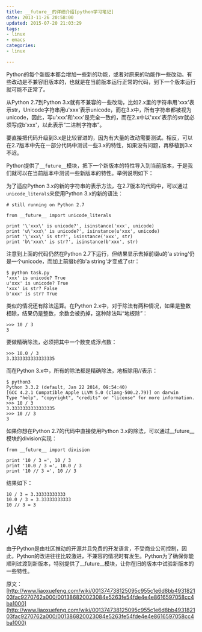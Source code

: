 ```yaml
---
title: __future__的详细介绍[python学习笔记]
date: 2013-11-26 20:58:00
updated: 2015-07-20 21:03:29
tags: 
- linux
- emacs
categories: 
- linux

---
```

Python的每个新版本都会增加一些新的功能，或者对原来的功能作一些改动。有些改动是不兼容旧版本的，也就是在当前版本运行正常的代码，到下一个版本运行就可能不正常了。

从Python 2.7到Python 3.x就有不兼容的一些改动，比如2.x里的字符串用'xxx'表示str，Unicode字符串用u'xxx'表示unicode，而在3.x中，所有字符串都被视为unicode，因此，写u'xxx'和'xxx'是完全一致的，而在2.x中以'xxx'表示的str就必须写成b'xxx'，以此表示“二进制字符串”。

要直接把代码升级到3.x是比较冒进的，因为有大量的改动需要测试。相反，可以在2.7版本中先在一部分代码中测试一些3.x的特性，如果没有问题，再移植到3.x不迟。

Python提供了`__future__`模块，把下一个新版本的特性导入到当前版本，于是我们就可以在当前版本中测试一些新版本的特性。举例说明如下：


<!--more-->


为了适应Python 3.x的新的字符串的表示方法，在2.7版本的代码中，可以通过`unicode_literals`来使用Python 3.x的新的语法：

    # still running on Python 2.7
    
    from __future__ import unicode_literals
    
    print '\'xxx\' is unicode?', isinstance('xxx', unicode)
    print 'u\'xxx\' is unicode?', isinstance(u'xxx', unicode)
    print '\'xxx\' is str?', isinstance('xxx', str)
    print 'b\'xxx\' is str?', isinstance(b'xxx', str)

注意到上面的代码仍然在Python 2.7下运行，但结果显示去掉前缀u的'a string'仍是一个unicode，而加上前缀b的b'a string'才变成了str：

    $ python task.py
    'xxx' is unicode? True
    u'xxx' is unicode? True
    'xxx' is str? False
    b'xxx' is str? True

类似的情况还有除法运算。在Python 2.x中，对于除法有两种情况，如果是整数相除，结果仍是整数，余数会被扔掉，这种除法叫“地板除”：

    >>> 10 / 3
    3

要做精确除法，必须把其中一个数变成浮点数：

    >>> 10.0 / 3
    3.3333333333333335

而在Python 3.x中，所有的除法都是精确除法，地板除用//表示：

    $ python3
    Python 3.3.2 (default, Jan 22 2014, 09:54:40) 
    [GCC 4.2.1 Compatible Apple LLVM 5.0 (clang-500.2.79)] on darwin
    Type "help", "copyright", "credits" or "license" for more information.
    >>> 10 / 3
    3.3333333333333335
    >>> 10 // 3
    3

如果你想在Python 2.7的代码中直接使用Python 3.x的除法，可以通过__future__模块的division实现：

    from __future__ import division
    
    print '10 / 3 =', 10 / 3
    print '10.0 / 3 =', 10.0 / 3
    print '10 // 3 =', 10 // 3

结果如下：

    10 / 3 = 3.33333333333
    10.0 / 3 = 3.33333333333
    10 // 3 = 3

# 小结

由于Python是由社区推动的开源并且免费的开发语言，不受商业公司控制，因此，Python的改进往往比较激进，不兼容的情况时有发生。Python为了确保你能顺利过渡到新版本，特别提供了__future__模块，让你在旧的版本中试验新版本的一些特性。

原文：[http://www.liaoxuefeng.com/wiki/001374738125095c955c1e6d8bb493182103fac9270762a000/001386820023084e5263fe54fde4e4e8616597058cc4ba1000](http://www.liaoxuefeng.com/wiki/001374738125095c955c1e6d8bb493182103fac9270762a000/001386820023084e5263fe54fde4e4e8616597058cc4ba1000)
